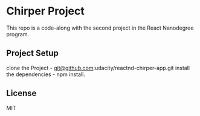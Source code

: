 # Chirper Project

This repo is a code-along with the second project in the React Nanodegree program.

## Project Setup

clone the Project - git@github.com:udacity/reactnd-chirper-app.git
install the dependencies - npm install.

## License

MIT
